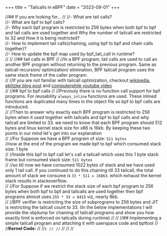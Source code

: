+++
title = "Tailcalls in eBPF"
date = "2023-09-01"
+++

//## If you are looking for...
//
//-   What are tail calls? <br />
//-   What are bpf to bpf calls? <br />
//-   Why each bpf program is restricted to 256 bytes when both bpf to bpf and tail calls are used together and  Why the number of tailcall are restricted to 32 and How it is being restricted?<br />
//-   How to implement tail calls(chaining, using bpf to bpf and chain calls together)? <br />
//-   How to update the bpf map used by bpf_tail_call in runtime? <br />
//
//
//## tail calls in BPF
//
//In a BPF program, tail calls are used to call an another BPF program without returning to the previous program. Same as tailcall recursion/ optimization/ elimination, BPF tailcall program uses the same stack frame of the caller program. <br />
//
//If you are not familiar with tailcall optimization, checkout [wikipedia](https://en.wikipedia.org/wiki/Tail_call), [eklitzke blog post](https://eklitzke.org/how-tail-call-optimization-works) and [computerphile youtube video](https://www.youtube.com/watch?v=_JtPhF8MshA) <br />
//
//## bpf to bpf calls
//
//Previouly there is no function call support for bpf programs. For reusability `always_inline` functions are used. These inlined functions are duplicated many times in the object file so bpf to bpf calls are introduced. <br />
//
//Then to answer why exactly each BPF program is restricted to 256 bytes when it used together with tailcalls and bpf to bpf calls and why tailcall are limited to 33. we need to know that each BPF program should 512 bytes and linux kernel stack size for x86 is 16kb. By keeping these two points in our mind let's get into our explanation <br />
//
//For Suppose we have a BPF program of size: `511 bytes` <br />
//now at the end of the program we made bpf to bpf which consumed stack size: 1 byte <br />
//
//Inside this bpf to bpf call let's call a tailcall which uses this 1 byte stack frame but consumed stack size: `511 bytes`<br />
//
//so till now we have consumed 1022 bytes of stack and we have used only 1 tail call. if you continued to do this chaining till 33 tailcall, the total amount of stack we consume is `33 * 511 = 16863`. which exhaust the kernel stack results in stackoverflow. <br />
//
//For Suppose if we restrict the stack size of each bpf program to 256 bytes when both bpf to bpf and tailcalls are used together then bpf programs atmost uses `255 * 33 = 8415` viz, nearly 8kb. <br />
//
//BPF verifier is restricting the size of subprograms to 256 bytes and JIT is restricting the tailcall count to 33. (In the below implementations I will provide the objdump for chaining of tailcall programs and show you how exactly limit is enforced on tailcalls during runtime) 
//
//
//## Implementing a simple tailcall program and attaching it with userspace code and bpftool
//
//**Kernel Code:**
//
//```c
//
//```
//
//
//
